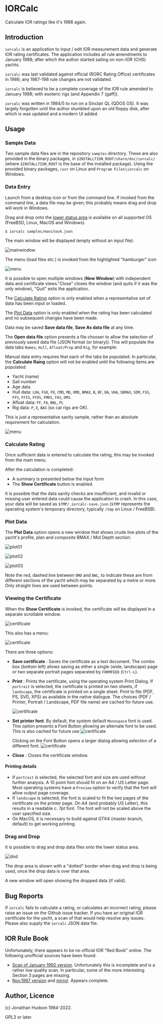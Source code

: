 # IORCalc

Calculate IOR ratings like it's 1988 again.

## Introduction

`iorcalc` is an application to input / edit IOR measurement data and generate IOR rating certificates. The application includes all rule amendments to January 1988; after which the author started sailing on non-IOR (CHS) yachts.

`iorcalc` was last validated against official (RORC Rating Office) certificates in 1986; any 1987-198 rule changes are not validated.

`iorcalc` is believed to be a complete coverage of the IOR rule amended to January 1988; with esoteric rigs (and Appendix 7 (gaff)).

`iorcalc` was written in 1984/5 to run on a Sinclair QL (QDOS OS). It was largely forgotten until the author stumbled upon an old floppy disk, after which is was updated and a modern UI added.

## Usage

### Sample Data

Two sample data files are in the repository `samples` directory. These are also provided in the binary packages, in `$INSTALLTION_ROOT/share/doc/iorcalc/` (where `$INSTALLTION_ROOT` is the base of the installed package). Using the provided binary packages, `/usr` on Linux and `Program Files\iorcalc` on Windows.

### Data Entry

Launch from a desktop icon or from the command line. If invoked from the command line, a data file may be given; this probably means drag and drop will work in Windows.

Drag and drop onto the [lower status area](#drag-and-drop) is available on all supported OS (FreeBSD, Linux, MacOS and Windows).

```
$ iorcalc samples/manitou4.json
```

The main window will be displayed (empty without an input file):

![mainwindow](assets/iorcalc1.png)

The menu (load files etc.) is invoked from the highlighted "hamburger" icon

![menu](assets/iorcalc2.png)

It is possible to open multiple windows (**New Window**) with independent data and certificate views."Close" closes the window (and quits if it was the only window), "Quit" exits the application.

The [Calculate Rating](#calculate-rating)  option is only enabled when a representative set of data has been input or loaded.

The [Plot Data](#plot-data) option is only enabled when the rating has been calculated and no subsequent changes have been made.

Data may be saved **Save data file**, **Save As data file** at any time.

The **Open data file** option presents a file chooser to allow the selection of previously saved data file (JSON format (or binary)). This will populate the data tabs `Names`, `Hull`, `Afloat/Prop` and `Rig`, for example:

Manual data entry requires that each of the tabs be populated. In particular, the **Calculate Raing** option will not be enabled until the following items are populated:

* Yacht (name)
* Sail number
* Age data
* Hull data: `LOA`, `FGO`, `FD`,  `CMD`,   `MD`, `OMD`, `BMAX`, `B`, `BF`, `BA`, `VHA`, `SBMAX`, `SDM`, `FSS`, `FFS`,  `FFIS`, `FFDS`, `FMDS`, `FAS`, `DMS`.
* Afloat data: `FF`, `FA`, `BWL`, `PL`
* Rig data: `P`, `E`, `BAS` (so cat rigs are OK).

This is just a representative sanity sample, rather than an absolute requirement for calculation.

![menu](assets/iorcalc3.png)

### Calculate Rating

Once sufficient data is entered to calculate the rating, this may be invoked from the main menu.

After the calculation is completed:

* A summary is presented below the input form
* The **Show Certificate** button is enabled.

It is possible that the data sanity checks are insufficient, and invalid or missing user entered data could cause the application to crash. In this case, your data will be saved as `$TMP/.iorcalc-save.json` (`$TMP` represents the operating system's temporary directory, typically `/tmp` on Linux / FreeBSB).

### Plot Data

The **Plot Data** option opens a new window that shows crude line plots of the yacht's profile, plan and composite BMAX / Mid Depth section:

![plot01](assets/iorcalcp01.png)

![plot02](assets/iorcalcp02.png)

![plot03](assets/iorcalcp03.png)

Note the red, dashed line between `OMD` and `BWL`, to indicate these are from different sections of the yacht which may be separated by a metre or more. Only straight lines are used between points.

### Viewing the Certificate

When the **Show Certificate** is invoked, the certificate will be displayed in a separate scrollable  window.

![certificate](assets/iorcalc4.png)

This also has a menu:

![certificate](assets/iorcalc5.png)

There are three options:

* **Save certificate** : Saves the certificate as a text document. The combo box (bottom left) allows saving as either a single (wide, landscape) page or two separate portrait pages separated by `FORMFEED` (`Ctrl-L`).
* **Print** : Prints the certificate, using the operating system Print Dialog. If `portrait` is selected, the certificate is printed on two sheets, if `landscape`, the certificate is printed on a single sheet. Print to file (PDF, PS, SVG, XPS) as available in the native dialogue. The choices (PDF / Printer, Portrait / Landscape, PDF file name) are cached for future use.

     ![certificate](assets/iorcalc6.png)

* **Set printer font**. By default, the system default `Monospace` font is used. This option presents a Font Button allowing an alternate font to be used. This is also cached for future use
     ![certificate](assets/iorcalc7.png)

    Clicking on the Font Button opens a larger dialog allowing selection of a different font.
     ![certificate](assets/iorcalc8.png)

* **Close** : Closes the certificate window.

#### Printing details

* If `portrait` is selected, the selected font and size are used without further analysis. A 10 point font should fit on an A4 / US Letter page. Most operating systems have a `Preview` option to verify that the font will allow output page coverage.
* If `landscape` is selected, the font is scaled to fit the two pages of the certificate  on the printer page. On A4 (and probably US Letter), this results in a readable c. 7pt font. The font will not be scaled above the user specified size.
* On MacOS, it is necessary to build against GTK4 (master branch, default) to get working printing.

### Drag and Drop

It is possible to drag and drop data files onto the lower status area.

![dnd](assets/iorcalc-dnd.png)

The drop area is shown with a "dotted" border when drag and drop is being used, once the drop data is over that area.

A new window will open showing the dropped data (if valid).

## Bug Reports

If `iorcalc` fails to calculate a rating, or calculates an incorrect rating, please raise an issue on the Github issue tracker. If you have an original IOR certificate for the yacht, a scan of that would help resolve any issues. Please also supply the `iorcalc` JSON data file.

## IOR Rule Book

Unfortunately, there appears to be no official IOR "Red Book" online.
The following unofficial sources have been found:

* [Scan of January 1992 version](http://www.acmenovelties.net/sailing/ior_rule/). Unfortunately this is incomplete and is a rather low quality scan. In particular, some of the more interesting Section 3 pages are missing.
* [Nov.1987 version](https://libgen.is/book/index.php?md5=BE960775D0DA5846E15D84D8282EDA7F) and [mirror](https://3lib.net/md5/BE960775D0DA5846E15D84D8282EDA7F). Appears complete.

## Author, Licence

(c) Jonathan Hudson 1984-2022.

GPL3 or later.
